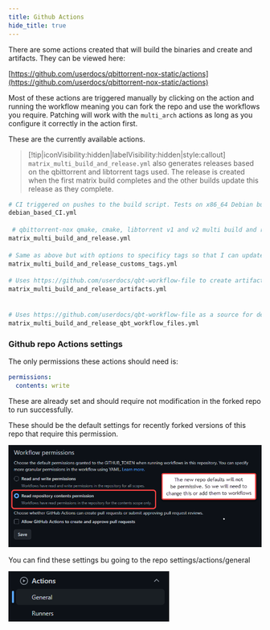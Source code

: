 ```yaml
---
title: Github Actions
hide_title: true
---
```


<Advanced/>

There are some actions created that will build the binaries and create and artifacts. They can be viewed here:

[https://github.com/userdocs/qbittorrent-nox-static/actions](https://github.com/userdocs/qbittorrent-nox-static/actions)

Most of these actions are triggered manually by clicking on the action and running the workflow meaning you can fork the repo and use the workflows you require. Patching will work with the `multi_arch` actions as long as you configure it correctly in the action first.

These are the currently available actions.

> [!tip|iconVisibility:hidden|labelVisibility:hidden|style:callout] `matrix_multi_build_and_release.yml` also generates releases based on the qbittorrent and libtorrent tags used. The release is created when the first matrix build completes and the other builds update this release as they complete.

```bash
# CI triggered on pushes to the build script. Tests on x86_64 Debian buster/sid Ubuntu Focal/hirsute to make sure it all works on these platforms.
debian_based_CI.yml

 # qbittorrent-nox qmake, cmake, libtorrent v1 and v2 multi build and release across these architectures - x86_64 armhf armv7 aarch64 cross built via musl prebuilt toolchains. 32 builds are created. 16 per release.
matrix_multi_build_and_release.yml

# Same as above but with options to specificy tags so that I can update previous releases.
matrix_multi_build_and_release_customs_tags.yml

# Uses https://github.com/userdocs/qbt-workflow-file to create artifacts of dependencies for the worklows.
matrix_multi_build_and_release_artifacts.yml


# Uses https://github.com/userdocs/qbt-workflow-file as a source for dependencies for the worklows.
matrix_multi_build_and_release_qbt_workflow_files.yml
```

### Github repo Actions settings

The only permissions these actions should need is:

```yaml
permissions:
  contents: write
```

These are already set and should require not modification in the forked repo to run successfully.

These should be the default settings for recently forked versions of this repo that require this permission.

![](/docs_images/github_settings_actions_perms.png)

You can find these settings bu going to the repo settings/actions/general

![](/docs_images/github_settings_actions_options.png)
